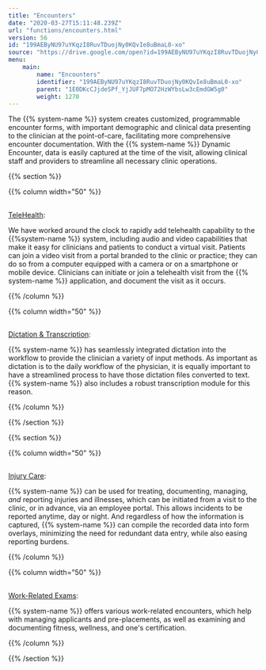 ```yaml
---
title: "Encounters"
date: "2020-03-27T15:11:48.239Z"
url: "functions/encounters.html"
version: 56
id: "199AEByNU97uYKqzI8RuvTDuojNy0KQvIe8uBmaL0-xo"
source: "https://drive.google.com/open?id=199AEByNU97uYKqzI8RuvTDuojNy0KQvIe8uBmaL0-xo"
menu:
    main:
        name: "Encounters"
        identifier: "199AEByNU97uYKqzI8RuvTDuojNy0KQvIe8uBmaL0-xo"
        parent: "1E0DKcCJjdeSPf_YjJUF7pMO72HzWYbsLw3cEmdGW5g0"
        weight: 1270
---
```





The {{% system-name %}} system creates customized, programmable encounter forms, with important demographic and clinical data presenting to the clinician at the point-of-care, facilitating more comprehensive encounter documentation. With the {{% system-name %}} Dynamic Encounter, data is easily captured at the time of the visit, allowing clinical staff and providers to streamline all necessary clinic operations.







{{% section %}}

{{% column width="50" %}}

## 

[TeleHealth](encounters/telehealth.html):

We have worked around the clock to rapidly add telehealth capability to the {{%system-name %}} system, including audio and video capabilities that make it easy for clinicians and patients to conduct a virtual visit. Patients can join a video visit from a portal branded to the clinic or practice; they can do so from a computer equipped with a camera or on a smartphone or mobile device. Clinicians can initiate or join a telehealth visit from the {{% system-name %}} application, and document the visit as it occurs.

{{% /column %}}


{{% column width="50" %}}

## 

[Dictation & Transcription](encounters/dictation-and-transcription.html):

{{% system-name %}} has seamlessly integrated dictation into the workflow to provide the clinician a variety of input methods. As important as dictation is to the daily workflow of the physician, it is equally important to have a streamlined process to have those dictation files converted to text. {{% system-name %}} also includes a robust transcription module for this reason.

{{% /column %}}


{{% /section %}}


{{% section %}}

{{% column width="50" %}}

## 

[Injury Care](injury-care.html):

{{% system-name %}} can be used for treating, documenting, managing, *and* reporting injuries and illnesses, which can be initiated from a visit to the clinic, or in advance, via an employee portal. This allows incidents to be reported anytime, day or night. And regardless of how the information is captured, {{% system-name %}} can compile the recorded data into form overlays, minimizing the need for redundant data entry, while also easing reporting burdens.

{{% /column %}}


{{% column width="50" %}}

## 

[Work-Related Exams](encounters/work-related-exams.html):

{{% system-name %}} offers various work-related encounters, which help with managing applicants and pre-placements, as well as examining and documenting fitness, wellness, and one's certification.

{{% /column %}}


{{% /section %}}


